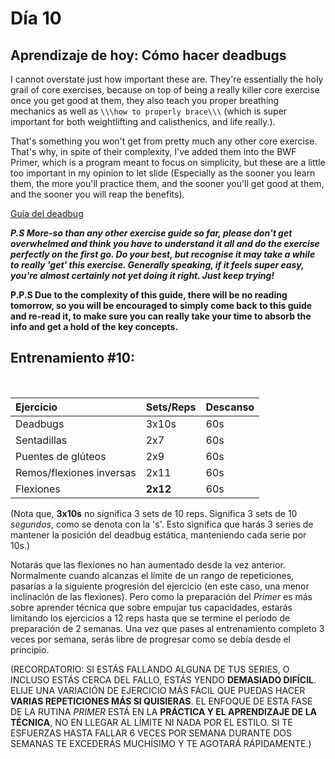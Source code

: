 # Día 10

## Aprendizaje de hoy: Cómo hacer deadbugs

I cannot overstate just how important these are. They're essentially the holy grail of core exercises, because on top of being a really killer core exercise once you get good at them, they also teach you proper breathing mechanics as well as `\\\how to properly brace\\\` (which is super important for both weightlifting and calisthenics, and life really.).

That's something you won't get from pretty much any other core exercise. That's why, in spite of their complexity, I've added them into the BWF Primer, which is a program meant to focus on simplicity, but these are a little too important in my opinion to let slide (Especially as the sooner you learn them, the more you'll practice them, and the sooner you'll get good at them, and the sooner you will reap the benefits).

[Guía del deadbug](https://www.nick-e.com/deadbug/)

***P.S More-so than any other exercise guide so far, please don't get overwhelmed and think you have to understand it all and do the exercise perfectly on the first go. Do your best, but recognise it may take a while to really 'get' this exercise. Generally speaking, if it feels super easy, you're almost certainly not yet doing it right. Just keep trying!***

**P.P.S Due to the complexity of this guide, there will be no reading tomorrow, so you will be encouraged to simply come back to this guide and re-read it, to make sure you can really take your time to absorb the info and get a hold of the key concepts.**

## Entrenamiento #10:

&#x200B;

|Ejercicio|Sets/Reps|Descanso|
|:-|:-|:-|
|Deadbugs|3x10s|60s|
|Sentadillas|2x7|60s|
|Puentes de glúteos|2x9|60s|
|Remos/flexiones inversas|2x11|60s|
|Flexiones|**2x12**|60s|

(Nota que, **3x10s** no significa 3 sets de 10 reps. Significa 3 sets de 10 *segundos*, como se denota con la 's'. Esto significa que harás 3 series de mantener la posición del deadbug estática, manteniendo cada serie por 10s.)

Notarás que las flexiones no han aumentado desde la vez anterior. Normalmente cuando alcanzas el límite de un rango de repeticiones, pasarías a la siguiente progresión del ejercicio (en este caso, una menor inclinación de las flexiones). Pero como la preparación del *Primer* es más sobre aprender técnica que sobre empujar tus capacidades, estarás limitando los ejercicios a 12 reps hasta que se termine el período de preparación de 2 semanas. Una vez que pases al entrenamiento completo 3 veces por semana, serás libre de progresar como se debía desde el principio.

(RECORDATORIO: SI ESTÁS FALLANDO ALGUNA DE TUS SERIES, O INCLUSO ESTÁS CERCA DEL FALLO, ESTÁS YENDO **DEMASIADO DIFÍCIL**. ELIJE UNA VARIACIÓN DE EJERCICIO MÁS FÁCIL QUE PUEDAS HACER **VARIAS REPETICIONES MÁS SI QUISIERAS**. EL ENFOQUE DE ESTA FASE DE LA RUTINA *PRIMER* ESTÁ EN LA **PRÁCTICA Y EL APRENDIZAJE DE LA TÉCNICA**, NO EN LLEGAR AL LÍMITE NI NADA POR EL ESTILO. SI TE ESFUERZAS HASTA FALLAR 6 VECES POR SEMANA DURANTE DOS SEMANAS TE EXCEDERÁS MUCHÍSIMO Y TE AGOTARÁ RÁPIDAMENTE.)
